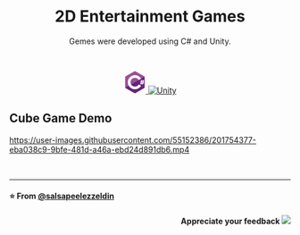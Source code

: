 <h1 align="center">2D Entertainment Games</h1> 
  <p align="center"> 
    Gemes were developed using C# and Unity.
  </p>
  
 <br> 
  
<p align="center"> 
  <a href="https://www.w3schools.com/cs/" target="_blank" rel="noreferrer"> 
    <img src="https://github.com/abrahamcalf/languages.abranhe.com/blob/master/languages/csharp.png" alt="csharp" width="40" height="40"/> 
  </a> 

  <a href="https://unity.com/" target="_blank" rel="noreferrer"> 
      <img src="https://th.bing.com/th/id/OIP.158RnublK4FICIJvfk35rwHaCs?pid=ImgDet&rs=1" alt="Unity" height="40"/> 
  </a> 

</p>


## Cube Game Demo

https://user-images.githubusercontent.com/55152386/201754377-eba038c9-9bfe-481d-a46a-ebd24d891db6.mp4

<br>

---

#### ⭐️ From [@salsapeelezzeldin](https://github.com/salsapeelezzeldin)
<h4 align="right">Appreciate your feedback <img src="https://media.giphy.com/media/26FPJGjhefSJuaRhu/giphy.gif" width="60px"></h4>

